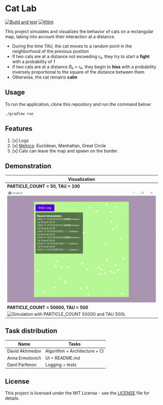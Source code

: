# Cat Lab

[![Build and test](https://github.com/Parzival-05/comp-graph.lab1/actions/workflows/ktlint.yml/badge.svg)](https://github.com/Parzival-05/comp-graph.lab1/actions/workflows/ktlint.yml)
[![Ktlint](https://github.com/Parzival-05/comp-graph.lab1/actions/workflows/build_and_test.yml/badge.svg)](https://github.com/Parzival-05/comp-graph.lab1/actions/workflows/build_and_test.yml)

This project simulates and visualizes the behavior of cats on a rectangular map, taking into account their interaction
at a distance.

- During the time TAU, the cat moves to a random point in the neighborhood of the previous position
- If two cats are at a distance not exceeding _r₀_, they try to start a **fight** with a probability of _1_
- If two cats are at a distance _R₀ > r₀_, they begin to **hiss** with a probability inversely proportional to the
  square of the distance between them
- Otherwise, the cat remains **calm**

## Usage

To run the application, clone this repository and run the command below:

```
./gradlew run
```

## Features

1. [x] Logs
2. [x] [Metrics](src/main/kotlin/radar/metrics/metrics.kt): Euclidean, Manhattan, Great Circle
3. [x] Cats can leave the map and spawn on the border.

## Demonstration

| Visualization                                                                                           |
|---------------------------------------------------------------------------------------------------------|
| **PARTICLE_COUNT = 50, TAU = 100**                                                                      |
| <img src="./images/50_100L.gif" width="700" alt="Simulation with PARTICLE_COUNT 50 and TAU 100L">       |
| **PARTICLE_COUNT = 50000, TAU = 500**                                                                   |
| <img src="./images/50000_500L.gif" width="700" alt="Simulation with PARTICLE_COUNT 50000 and TAU 500L"> |

## Task distribution

| **Name**        | **Tasks**                     |
|-----------------|-------------------------------|
| David Akhmedov  | Algorithm + Architecture + CI |
| Anna Ermolovich | UI + README.md                |
| Danil Parfenov  | Logging + tests               |

## License

This project is licensed under the MIT License - see the [LICENSE](LICENSE) file for details.
